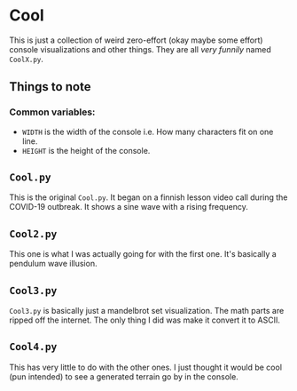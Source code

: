 # Cool
This is just a collection of weird zero-effort (okay maybe some effort) console visualizations and other things. They are all *very funnily* named ``CoolX.py``.

## Things to note
### Common variables:
- ``WIDTH`` is the width of the console i.e. How many characters fit on one line.
- ``HEIGHT`` is the height of the console.

## ``Cool.py``
This is the original ``Cool.py``. It began on a finnish lesson video call during the COVID-19 outbreak. It shows a sine wave with a rising frequency.

## ``Cool2.py``
This one is what I was actually going for with the first one. It's basically a pendulum wave illusion.

## ``Cool3.py``
``Cool3.py`` is basically just a mandelbrot set visualization. The math parts are ripped off the internet. The only thing I did was make it convert it to ASCII.

## ``Cool4.py``
This has very little to do with the other ones. I just thought it would be cool (pun intended) to see a generated terrain go by in the console.